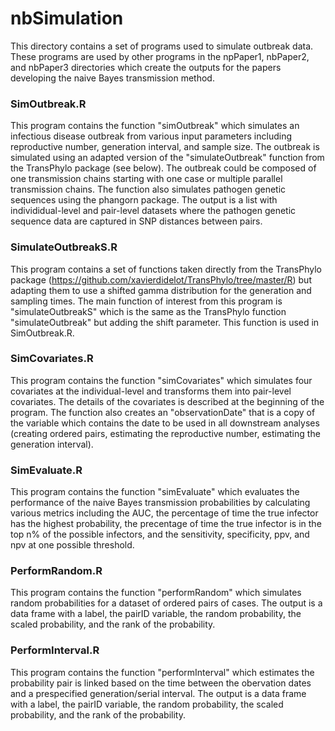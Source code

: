 # nbSimulation

This directory contains a set of programs used to simulate outbreak data.
These programs are used by other programs in the npPaper1, nbPaper2, and nbPaper3
directories which create the outputs for the papers developing the naive Bayes transmission
method.


### SimOutbreak.R

This program contains the function "simOutbreak" which simulates an infectious
disease outbreak from various input parameters including reproductive number,
generation interval, and sample size. The outbreak is simulated using an adapted 
version of the "simulateOutbreak" function from the TransPhylo package (see below). 
The outbreak could be composed of one transmission chains starting with one case 
or multiple parallel transmission chains. The function also simulates pathogen 
genetic sequences using the phangorn package. The output is a list with 
individidual-level and pair-level datasets where the pathogen genetic sequence data 
are captured in SNP distances between pairs.



### SimulateOutbreakS.R

This program contains a set of functions taken directly from the TransPhylo package 
(https://github.com/xavierdidelot/TransPhylo/tree/master/R) but adapting them to
use a shifted gamma distribution for the generation and sampling times. The main
function of interest from this program is "simulateOutbreakS" which is the same as the
TransPhylo function "simulateOutbreak" but adding the shift parameter. This function
is used in SimOutbreak.R.



### SimCovariates.R

This program contains the function "simCovariates" which simulates four covariates 
at the individual-level and transforms them into pair-level covariates. The details 
of the covariates is described at the beginning of the program. The function also 
creates an "observationDate" that is a copy of the variable which contains the 
date to be used in all downstream analyses (creating ordered pairs, estimating
the reproductive number, estimating the generation interval).



### SimEvaluate.R

This program contains the function "simEvaluate" which evaluates the performance 
of the naive Bayes transmission probabilities by calculating various metrics 
including the AUC, the percentage of time the true infector has the highest 
probability, the precentage of time the true infector is in the top n% of 
the possible infectors, and the sensitivity, specificity, ppv, and npv at one 
possible threshold.



### PerformRandom.R

This program contains the function "performRandom" which simulates random 
probabilities for a dataset of ordered pairs of cases. The output is a data frame 
with a label, the pairID variable, the random probability, the scaled probability,
and the rank of the probability. 



### PerformInterval.R

This program contains the function "performInterval" which estimates the probability 
pair is linked based on the time between the obervation dates and a prespecified
generation/serial interval. The output is a data frame with a label, the pairID 
variable, the random probability, the scaled probability, and the rank of the 
probability. 







